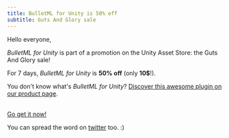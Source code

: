 ```yaml
---
title: BulletML for Unity is 50% off
subtitle: Guts And Glory sale
---
```


Hello everyone,

_BulletML for Unity_ is part of a promotion on the Unity Asset Store: the Guts And Glory sale!

For 7 days, _BulletML for Unity_ is **50% off** (only **10$**!).

You don't know what's _BulletML for Unity_? [Discover this awesome plugin on our product page](http://pixelnest.io/work/bulletml-for-unity/).

<br />[Go get it now!](http://bulletml-for-unity.pixelnest.io)

You can spread the word on [twitter][tweet] too. :)

[tweet]: https://twitter.com/intent/tweet?text=BulletML+for+Unity+by+%40pixelnest+is+50%25+off+for+the+next+days%21+http%3A%2F%2Fpixelnest.io%2F2014%2F06%2Fbulletml-for-unity-50-off%2F%0A%0A%23unity3d+%23unitytech+%23GutsAndGlory
